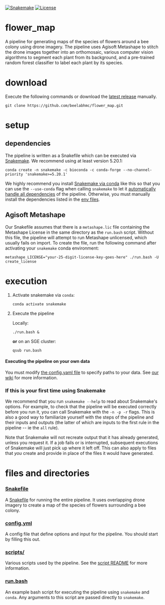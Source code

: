[![Snakemake](https://img.shields.io/badge/snakemake-≥5.18.0-brightgreen.svg?style=flat-square)](https://snakemake.bitbucket.io)
[![License](https://img.shields.io/apm/l/vim-mode.svg)](LICENSE)

# flower_map
A pipeline for generating maps of the species of flowers around a bee colony using drone imagery. The pipeline uses Agisoft Metashape to stitch the drone images together into an orthomosaic, various computer vision algorithms to segment each plant from its background, and a pre-trained random forest classifier to label each plant by its species.

# download
Execute the following commands or download the [latest release](https://github.com/beelabhmc/flower_map/releases/latest) manually.
```
git clone https://github.com/beelabhmc/flower_map.git
```

# setup
## dependencies
The pipeline is written as a Snakefile which can be executed via [Snakemake](https://snakemake.readthedocs.io). We recommend using at least version 5.20.1:
```
conda create -n snakemake -c bioconda -c conda-forge --no-channel-priority 'snakemake>=5.20.1'
```
We highly recommend you install [Snakemake via conda](https://snakemake.readthedocs.io/en/stable/getting_started/installation.html#installation-via-conda) like this so that you can use the `--use-conda` flag when calling `snakemake` to let it [automatically handle all dependencies](https://snakemake.readthedocs.io/en/stable/snakefiles/deployment.html#integrated-package-management) of the pipeline. Otherwise, you must manually install the dependencies listed in the [env files](envs).

## Agisoft Metashape
Our Snakefile assumes that there is a `metashape.lic` file containing the Metashape License in the same directory as the `run.bash` script. Without this file, the pipeline will attempt to run Metashape unlicensed, which usually fails on import. To create the file, run the following command after activating your `snakemake` conda environment:
```
metashape_LICENSE="your-25-digit-license-key-goes-here" ./run.bash -U create_license
```

# execution
1. Activate snakemake via `conda`:
    ```
    conda activate snakemake
    ```
2. Execute the pipeline

    Locally:
    ```
    ./run.bash &
    ```
    __or__ on an SGE cluster:
    ```
    qsub run.bash
    ```

#### Executing the pipeline on your own data
You must modify [the config.yaml file](config.yml) to specify paths to your data. See [our wiki](https://github.com/beelabhmc/flower_map/wiki) for more information.

### If this is your first time using Snakemake
We recommend that you run `snakemake --help` to read about Snakemake's options. For example, to check that the pipeline will be executed correctly before you run it, you can call Snakemake with the `-n -p -r` flags. This is also a good way to familiarize yourself with the steps of the pipeline and their inputs and outputs (the latter of which are inputs to the first rule in the pipeline -- ie the `all` rule).

Note that Snakemake will not recreate output that it has already generated, unless you request it. If a job fails or is interrupted, subsequent executions of Snakemake will just pick up where it left off. This can also apply to files that *you* create and provide in place of the files it would have generated.

# files and directories
### [Snakefile](Snakefile)
A [Snakefile](https://snakemake.readthedocs.io/en/stable/) for running the entire pipeline. It uses overlapping drone imagery to create a map of the species of flowers surrounding a bee colony.

### [config.yml](config.yml)
A config file that define options and input for the pipeline. You should start by filling this out.

### [scripts/](scripts)
Various scripts used by the pipeline. See the [script README](scripts/README.md) for more information.

### [run.bash](run.bash)
An example bash script for executing the pipeline using `snakemake` and `conda`. Any arguments to this script are passed directly to `snakemake`.
